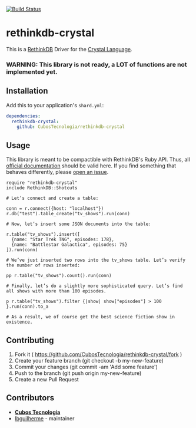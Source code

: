 [![Build Status](https://travis-ci.org/lbguilherme/rethinkdb-crystal.svg?branch=master)](https://travis-ci.org/lbguilherme/rethinkdb-crystal)

# rethinkdb-crystal

This is a [RethinkDB](http://rethinkdb.com/) Driver for the [Crystal Language](http://crystal-lang.org/).

### WARNING: This library is not ready, a LOT of functions are not implemented yet.

## Installation

Add this to your application's `shard.yml`:

```yaml
dependencies:
  rethinkdb-crystal:
    github: CubosTecnologia/rethinkdb-crystal
```

## Usage

This library is meant to be compactible with RethinkDB's Ruby API. Thus, all [official documentation](http://rethinkdb.com/api/ruby/) should be valid here. If you find something that behaves differently, please [open an issue](https://github.com/CubosTecnologia/rethinkdb-crystal/issues/new).

```crystal
require "rethinkdb-crystal"
include RethinkDB::Shotcuts

# Let’s connect and create a table:

conn = r.connect({host: "localhost"})
r.db("test").table_create("tv_shows").run(conn)

# Now, let’s insert some JSON documents into the table:

r.table("tv_shows").insert([
  {name: "Star Trek TNG", episodes: 178},
  {name: "Battlestar Galactica", episodes: 75}
]).run(conn)

# We’ve just inserted two rows into the tv_shows table. Let’s verify the number of rows inserted:

pp r.table("tv_shows").count().run(conn)

# Finally, let’s do a slightly more sophisticated query. Let’s find all shows with more than 100 episodes.

p r.table("tv_shows").filter {|show| show["episodes"] > 100 }.run(conn).to_a

# As a result, we of course get the best science fiction show in existence.
```

## Contributing

1. Fork it ( https://github.com/CubosTecnologia/rethinkdb-crystal/fork )
2. Create your feature branch (git checkout -b my-new-feature)
3. Commit your changes (git commit -am 'Add some feature')
4. Push to the branch (git push origin my-new-feature)
5. Create a new Pull Request

## Contributors

- **[Cubos Tecnologia](https://cubos.io/)**
- [lbguilherme](https://github.com/lbguilherme) - maintainer
